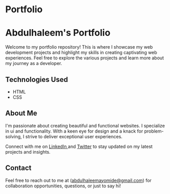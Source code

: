 # Portfolio
# Abdulhaleem's Portfolio

Welcome to my portfolio repository! This is where I showcase my web development projects and highlight my skills in creating captivating web experiences. Feel free to explore the various projects and learn more about my journey as a developer.


## Technologies Used

- HTML
- CSS

## About Me

I'm passionate about creating beautiful and functional websites. I specialize in ui and functionality. With a keen eye for design and a knack for problem-solving, I strive to deliver exceptional user experiences.

Connect with me on [LinkedIn ](www.linkedin.com/in/abdulhaleem-ayomide-797b57197 ) and [Twitter](https://twitter.com/itzHaleem) to stay updated on my latest projects and insights.

## Contact

Feel free to reach out to me at (abdulhaleemayomide@gmail.com) for collaboration opportunities, questions, or just to say hi!

